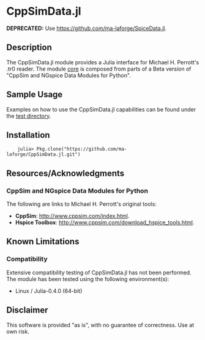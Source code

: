 # CppSimData.jl

**DEPRECATED:**  Use <https://github.com/ma-laforge/SpiceData.jl>.

## Description

The CppSimData.jl module provides a Julia interface for Michael H. Perrott's .tr0 reader. The module [core](core/) is composed from parts of a Beta version of "CppSim and NGspice Data Modules for Python".

## Sample Usage

Examples on how to use the CppSimData.jl capabilities can be found under the [test directory](test/).

<a name="Installation"></a>
## Installation

		julia> Pkg.clone("https://github.com/ma-laforge/CppSimData.jl.git")

## Resources/Acknowledgments

### CppSim and NGspice Data Modules for Python

The following are links to Michael H. Perrott's original tools:

 - **CppSim**: <http://www.cppsim.com/index.html>.
 - **Hspice Toolbox**: <http://www.cppsim.com/download_hspice_tools.html>.

## Known Limitations

### Compatibility

Extensive compatibility testing of CppSimData.jl has not been performed.  The module has been tested using the following environment(s):

 - Linux / Julia-0.4.0 (64-bit)

## Disclaimer

This software is provided "as is", with no guarantee of correctness.  Use at own risk.
